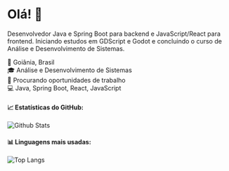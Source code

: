 # Olá! 🥺

Desenvolvedor Java e Spring Boot para backend e JavaScript/React para frontend. 
Iniciando estudos em GDScript e Godot e concluindo o curso de Análise e Desenvolvimento de Sistemas. 

📍 Goiânia, Brasil  
🎓 Análise e Desenvolvimento de Sistemas  
💼 Procurando oportunidades de trabalho  
💻 Java, Spring Boot, React, JavaScript

#### 📈 Estatísticas do GitHub:
![Github Stats](https://github-readme-stats.vercel.app/api?username=fpaivabr&show_icons=true&theme=dark)

#### 📊 Linguagens mais usadas:
![Top Langs](https://github-readme-stats.vercel.app/api/top-langs/?username=fpaivabr&layout=compact&theme=dark)



